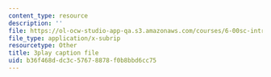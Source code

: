 ```yaml
---
content_type: resource
description: ''
file: https://ol-ocw-studio-app-qa.s3.amazonaws.com/courses/6-00sc-introduction-to-computer-science-and-programming-spring-2011/b36f468ddc3c57678878f0b8bbd6cc75_B8is52oxHBw.vtt
file_type: application/x-subrip
resourcetype: Other
title: 3play caption file
uid: b36f468d-dc3c-5767-8878-f0b8bbd6cc75
---
```

